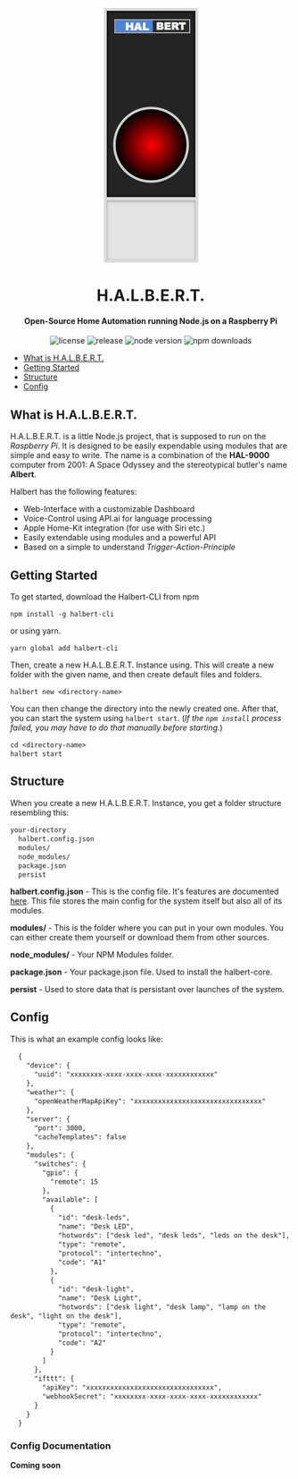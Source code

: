 <p align="center"><img alt="halbert logo" src="/halbert.jpg?raw=true"></p>
<h1 align="center">H.A.L.B.E.R.T.</h1>
<h4 align="center">
  Open-Source Home Automation running Node.js on a Raspberry Pi
</h4>
<p align="center">
  <img alt="license" src="https://img.shields.io/npm/l/halbert-ai.svg?style=flat-square">
  <img alt="release" src="https://img.shields.io/github/release/capevace/halbert.svg?style=flat-square">
  <img alt="node version" src="https://img.shields.io/node/v/halbert-ai.svg?style=flat-square">
  <img alt="npm downloads" src="https://img.shields.io/npm/dt/halbert-ai.svg?style=flat-square">
</p>

- [What is H.A.L.B.E.R.T.](#what-is-halbert)
- [Getting Started](#getting-started)
- [Structure](#structure)
- [Config](#config)


## What is H.A.L.B.E.R.T.
H.A.L.B.E.R.T. is a little Node.js project, that is supposed to run on the _Raspberry Pi_. It is designed to be easily expendable using modules that are simple and easy to write. The name is a combination of the **HAL-9000** computer from 2001: A Space Odyssey and the stereotypical butler's name **Albert**.

Halbert has the following features:
- Web-Interface with a customizable Dashboard
- Voice-Control using API.ai for language processing
- Apple Home-Kit integration (for use with Siri etc.)
- Easily extendable using modules and a powerful API
- Based on a simple to understand *Trigger-Action-Principle*

## Getting Started
To get started, download the Halbert-CLI from npm
```shell
npm install -g halbert-cli
```
or using yarn.
```shell
yarn global add halbert-cli
```

Then, create a new H.A.L.B.E.R.T. Instance using.
This will create a new folder with the given name, and
then create default files and folders.
```shell
halbert new <directory-name>
```

You can then change the directory into the newly created one.
After that, you can start the system using `halbert start`. (*If the `npm install` process failed, you may have to do that manually before starting.*)
```shell
cd <directory-name>
halbert start
```

## Structure
When you create a new H.A.L.B.E.R.T. Instance, you get a folder structure resembling this:
```
your-directory
  halbert.config.json
  modules/
  node_modules/
  package.json
  persist
```

**halbert.config.json** - This is the config file. It's features are documented [here](#halbert.config.json). This file stores the main config for the system itself but also all of its modules.

**modules/** - This is the folder where you can put in your own modules. You can either create them yourself or download them from other sources.

**node_modules/** - Your NPM Modules folder.

**package.json** - Your package.json file. Used to install the halbert-core.

**persist** - Used to store data that is persistant over launches of the system.

## Config
This is what an example config looks like:
```
  {
    "device": {
      "uuid": "xxxxxxxx-xxxx-xxxx-xxxx-xxxxxxxxxxxx"
    },
    "weather": {
      "openWeatherMapApiKey": "xxxxxxxxxxxxxxxxxxxxxxxxxxxxxxxx"
    },
    "server": {
      "port": 3000,
      "cacheTemplates": false
    },
    "modules": {
      "switches": {
        "gpio": {
          "remote": 15
        },
        "available": [
          {
            "id": "desk-leds",
            "name": "Desk LED",
            "hotwords": ["desk led", "desk leds", "leds on the desk"],
            "type": "remote",
            "protocol": "intertechno",
            "code": "A1"
          },
          {
            "id": "desk-light",
            "name": "Desk Light",
            "hotwords": ["desk light", "desk lamp", "lamp on the desk", "light on the desk"],
            "type": "remote",
            "protocol": "intertechno",
            "code": "A2"
          }
        ]
      },
      "ifttt": {
        "apiKey": "xxxxxxxxxxxxxxxxxxxxxxxxxxxxxxxx",
        "webhookSecret": "xxxxxxxx-xxxx-xxxx-xxxx-xxxxxxxxxxxx"
      }
    }
  }

```

### Config Documentation
**Coming soon**
